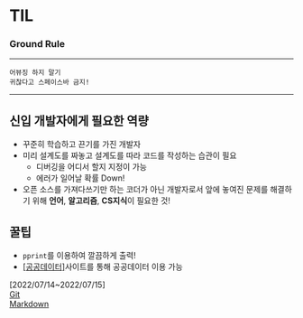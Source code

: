 # TIL

### Ground Rule

---
`어뷰징 하지 말기`  
`귀찮다고 스페이스바 금지!`

---

## **신입 개발자에게 필요한 역량**  
- 꾸준히 학습하고 끈기를 가진 개발자
- 미리 설계도를 짜놓고 설계도를 따라 코드를 작성하는 습관이 필요
    - 디버깅을 어디서 할지 지정이 가능
    - 에러가 일어날 확률 Down!
- 오픈 소스를 가져다쓰기만 하는 코더가 아닌 개발자로서 앞에 놓여진 문제를 해결하기 위해 **언어**, **알고리즘**, **CS지식**이 필요한 것!


## **꿀팁**
- `pprint`를 이용하여 깔끔하게 출력!
- [[공공데이터]](https://data.go.kr/)사이트를 통해 공공데이터 이용 가능

[2022/07/14~2022/07/15]  
[Git](https://github.com/junhong625/TIL/blob/master/etc/Git.md)  
[Markdown](https://github.com/junhong625/TIL/blob/master/etc/Markdown.md)  
